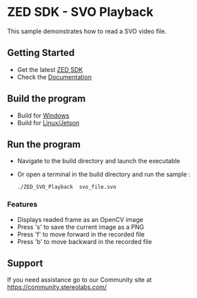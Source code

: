 # ZED SDK - SVO Playback

This sample demonstrates how to read a SVO video file.

## Getting Started
 - Get the latest [ZED SDK](https://www.stereolabs.com/developers/release/)
 - Check the [Documentation](https://www.stereolabs.com/docs/)

## Build the program
 - Build for [Windows](https://www.stereolabs.com/docs/app-development/cpp/windows/)
 - Build for [Linux/Jetson](https://www.stereolabs.com/docs/app-development/cpp/linux/)
 
## Run the program
- Navigate to the build directory and launch the executable
- Or open a terminal in the build directory and run the sample :

      ./ZED_SVO_Playback  svo_file.svo

### Features
 - Displays readed frame as an OpenCV image
 - Press 's' to save the current image as a PNG
 - Press 'f' to move forward in the recorded file
 - Press 'b' to move backward in the recorded file
  
## Support
If you need assistance go to our Community site at https://community.stereolabs.com/
